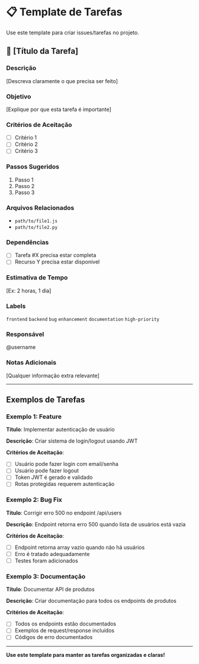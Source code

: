 # 📋 Template de Tarefas

Use este template para criar issues/tarefas no projeto.

## 🎯 [Título da Tarefa]

### Descrição
[Descreva claramente o que precisa ser feito]

### Objetivo
[Explique por que esta tarefa é importante]

### Critérios de Aceitação
- [ ] Critério 1
- [ ] Critério 2
- [ ] Critério 3

### Passos Sugeridos
1. Passo 1
2. Passo 2
3. Passo 3

### Arquivos Relacionados
- `path/to/file1.js`
- `path/to/file2.py`

### Dependências
- [ ] Tarefa #X precisa estar completa
- [ ] Recurso Y precisa estar disponível

### Estimativa de Tempo
[Ex: 2 horas, 1 dia]

### Labels
`frontend` `backend` `bug` `enhancement` `documentation` `high-priority`

### Responsável
@username

### Notas Adicionais
[Qualquer informação extra relevante]

---

## Exemplos de Tarefas

### Exemplo 1: Feature
**Título**: Implementar autenticação de usuário

**Descrição**: Criar sistema de login/logout usando JWT

**Critérios de Aceitação**:
- [ ] Usuário pode fazer login com email/senha
- [ ] Usuário pode fazer logout
- [ ] Token JWT é gerado e validado
- [ ] Rotas protegidas requerem autenticação

### Exemplo 2: Bug Fix
**Título**: Corrigir erro 500 no endpoint /api/users

**Descrição**: Endpoint retorna erro 500 quando lista de usuários está vazia

**Critérios de Aceitação**:
- [ ] Endpoint retorna array vazio quando não há usuários
- [ ] Erro é tratado adequadamente
- [ ] Testes foram adicionados

### Exemplo 3: Documentação
**Título**: Documentar API de produtos

**Descrição**: Criar documentação para todos os endpoints de produtos

**Critérios de Aceitação**:
- [ ] Todos os endpoints estão documentados
- [ ] Exemplos de request/response incluídos
- [ ] Códigos de erro documentados

---

**Use este template para manter as tarefas organizadas e claras!**
